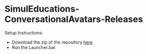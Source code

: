 # SimulEducations-ConversationalAvatars-Releases

Setup Instructions:
- Download the zip of the repository [here](https://github.com/HappyMaki/SimulEducations-ConversationalAvatars-Releases/archive/refs/heads/main.zip)
- Run the Launcher.bat
